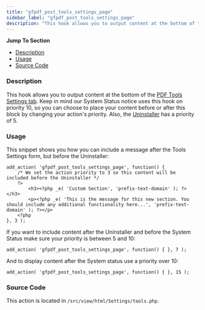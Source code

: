 ```yaml
---
title: "gfpdf_post_tools_settings_page"
sidebar_label: "gfpdf_post_tools_settings_page"
description: "This hook allows you to output content at the bottom of the PDF Tools Settings tab. Change the priority to include before or after the System Status/Uninstaller."
---
```


**Jump To Section**

* [Description](#description)
* [Usage](#usage)
* [Source Code](#source-code)

### Description 

This hook allows you to output content at the bottom of the [PDF Tools Settings tab](user-global-settings.md#tools). Keep in mind our System Status notice uses this hook on priority 10, so you can choose to place your content before or after this block by changing your action's priority. Also, the [Uninstaller](user-global-settings.md#uninstall) has a priority of 5.

### Usage 

This snippet shows you how you can include a message after the Tools Settings form, but before the Uninstaller:

```
add_action( 'gfpdf_post_tools_settings_page', function() {
	/* We set the action priority to 3 so this content will be included before the Uninstaller */
	?>
		<h3><?php _e( 'Custom Section', 'prefix-text-domain' ); ?></h3>
		<p><?php _e( 'This is the message for this new section. You should include any additional functionality here...', 'prefix-text-domain' ); ?></p>
	<?php
}, 3 );
```

If you want to include content after the Uninstaller and before the System Status make sure your priority is between 5 and 10:

```
add_action( 'gfpdf_post_tools_settings_page', function() { }, 7 );
```

And to display content after the System status use a priority over 10:

```
add_action( 'gfpdf_post_tools_settings_page', function() { }, 15 );
```

### Source Code 

This action is located in `/src/view/html/Settings/tools.php`.